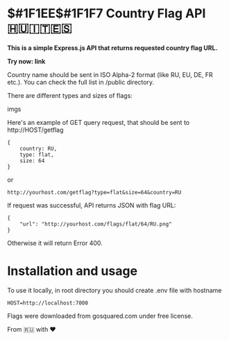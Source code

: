 # $#1F1EE$#1F1F7 Country Flag API🇭🇺🇮🇹🇪🇸

<strong>
This is a simple Express.js API that returns requested country flag URL.

Try now: link
</strong>

Country name should be sent in ISO Alpha-2 format (like RU, EU, DE, FR etc.). You can check the full list in /public directory.

There are different types and sizes of flags:

imgs

Here's an example of GET query request, that should be sent to http://HOST/getflag

    {
        country: RU,
        type: flat,
        size: 64
    }

or

    http://yourhost.com/getflag?type=flat&size=64&country=RU


If request was successful, API returns JSON with flag URL:

    {
        "url": "http://yourhost.com/flags/flat/64/RU.png"
    }

Otherwise it will return Error 400.

# Installation and usage

To use it locally, in root directory you should create .env file with hostname

    HOST=http://localhost:7000

Flags were downloaded from gosquared.com under free license.

From 🇷🇺 with ♥️
